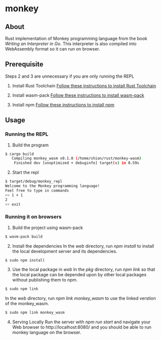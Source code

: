 # monkey
## About
Rust implementation of Monkey programming language from the book *Writing an Interpreter in Go*.
This interpreter is also compiled into WebAssembly format so it can run on browser.

## Prerequisite
Steps 2 and 3 are unnecessary if you are only running the REPL
1. Install Rust Toolchain
[Follow these instructions to install Rust Toolchain](https://www.rust-lang.org/tools/install)

2. Install wasm-pack
[Follow these instructions to install wasm-pack](https://rustwasm.github.io/wasm-pack/installer/)

3. Install npm
[Follow these instructions to install npm](https://www.npmjs.com/get-npm)

## Usage
### Running the REPL
1. Build the program

```bash
$ cargo build
   Compiling monkey_wasm v0.1.0 (/home/shion/rust/monkey-wasm)
    Finished dev [unoptimized + debuginfo] target(s) in 0.59s
```

2. Start the repl

```bash
$ target/debug/monkey_repl
Welcome to the Monkey programming language!
Feel free to type in commands
>> 1 + 1
2
>> exit
```

### Running it on browsers
1. Build the project using wasm-pack

```bash
$ wasm-pack build
```

2. Install the dependencies
In the *web* directory, run *npm install* to install the local development server and its dependencies.

```bash
$ sudo npm install
```

3. Use the local package in *web*
In the *pkg* directory, run *npm link* so that the local package can be depended upon by other local packages without publishing them to npm.

```bash
$ sudo npm link
```

In the *web* directory, run *npm link monkey_wasm* to use the linked verstion of the monkey_wasm.

```bash
$ sudo npm link monkey_wasm
```

4. Serving Locally
Run the server with *npm run start* and navigate your Web browser to http://localhost:8080/ and you should be able to run monkey language on the browser.

